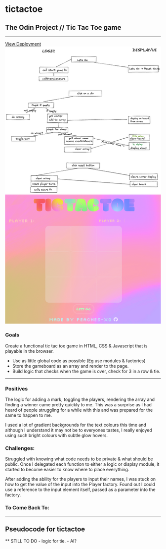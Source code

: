 # tictactoe
## The Odin Project // Tic Tac Toe game
---
[View Deployment](https://peaches-xo.github.io/tictactoe/)
![plan](/images/plan.png)
![tictactoe screenshot](/images/Screen%20Shot%202022-09-11%20at%205.55.47%20pm.png)


### **Goals** 
Create a functional tic tac toe game in HTML, CSS & Javascript that is playable in the browser. 
 - Use as little global code as possible (Eg use modules & factories)
 - Store the gameboard as an array and render to the page.
 - Build logic that checks when the game is over, check for 3 in a row & tie.
   

---
### **Positives**
The logic for adding a mark, toggling the players, rendering the array and finding a winner came pretty quickly to me. This was a surprise as I had heard of people struggling for a while with this and was prepared for the same to happen to me. 

I used a lot of gradient backgrounds for the text colours this time and although I understand it may not be to everyones tastes, I really enjoyed using such bright colours with subtle glow hovers.

### **Challenges:**
Struggled with knowing what code needs to be private & what should be public. Once I delegated each function to either a logic or display module, it started to become easier to know where to place everything.

After adding the ability for the players to input their names, I was stuck on how to get the value of the input into the Player factory. Found out I could use a reference to the input element itself, passed as a parameter into the factory. 

### **To Come Back To:**

* * * 

## Pseudocode for tictactoe





** STILL TO DO
     - logic for tie. 
     - AI?